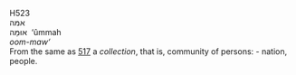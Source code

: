 <body>
  <p>H523<br>  אמּה  <br> אוּמַּה  ‎  ‘ûmmah  <br><i>oom-maw‘ </i><br>From the same as <a href="h0517.htm">517</a>  a <i>collection</i>, that is, community of persons: - nation, people.<br></p>
 </body>